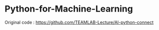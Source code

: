 # Python-for-Machine-Learning

Original code : https://github.com/TEAMLAB-Lecture/AI-python-connect
